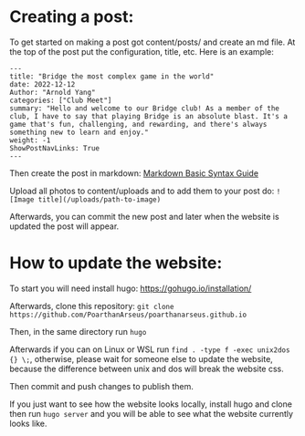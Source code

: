 # Creating a post:

To get started on making a post got content/posts/ and create an md file. At the top of the post put the configuration, title, etc. Here is an example:
```
---
title: "Bridge the most complex game in the world"
date: 2022-12-12
Author: "Arnold Yang"
categories: ["Club Meet"]
summary: "Hello and welcome to our Bridge club! As a member of the club, I have to say that playing Bridge is an absolute blast. It's a game that's fun, challenging, and rewarding, and there's always something new to learn and enjoy."
weight: -1
ShowPostNavLinks: True
---
```

Then create the post in markdown: [Markdown Basic Syntax Guide](https://www.markdownguide.org/basic-syntax/)

Upload all photos to content/uploads and to add them to your post do:
```![Image title](/uploads/path-to-image)```

Afterwards, you can commit the new post and later when the website is updated the post will appear.

# How to update the website:

To start you will need install hugo: https://gohugo.io/installation/

Afterwards, clone this repository: `git clone https://github.com/PoarthanArseus/poarthanarseus.github.io`

Then, in the same directory run `hugo`

Afterwards if you can on Linux or WSL run `find . -type f -exec unix2dos {} \;`, otherwise, please wait for someone else to update the website, because the difference between unix and dos will break the website css. 

Then commit and push changes to publish them.

If you just want to see how the website looks locally, install hugo and clone then run `hugo server` and you will be able to see what the website currently looks like.
